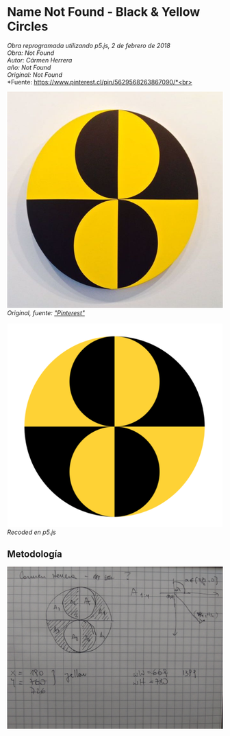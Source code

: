 # Name Not Found - Black & Yellow Circles
*Obra reprogramada utilizando p5.js, 2 de febrero de 2018*<br>
*Obra: Not Found*<br>
*Autor: Cármen Herrera*<br>
*año: Not Found*<br>
*Original: Not Found*<br>
*Fuente: https://www.pinterest.cl/pin/5629568263867090/*<br>


![](https://github.com/guillemontecinos/recode/blob/master/herrera_carmen-NA_black_and_yellow_circles/documentation/NA_black_and_yellow_circles_original.jpg)<br>
*Original, fuente:* [*"Pinterest"*](https://www.pinterest.cl/pin/5629568263867090/)
<br><br>
![](https://github.com/guillemontecinos/recode/blob/master/herrera_carmen-NA_black_and_yellow_circles/documentation/NA_black_and_yellow_circles_recoded.png)
*Recoded en p5.js*

## Metodología
![](https://github.com/guillemontecinos/recode/blob/master/herrera_carmen-NA_black_and_yellow_circles/documentation/docu_NA_black_and_yellow_circles.jpg)
